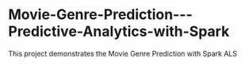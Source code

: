 # Movie-Genre-Prediction---Predictive-Analytics-with-Spark
This project demonstrates the Movie Genre Prediction with Spark ALS
